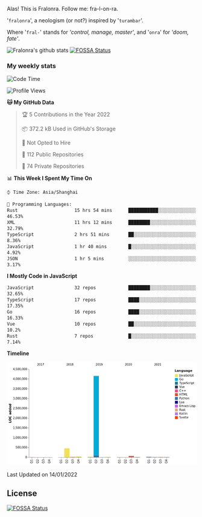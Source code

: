 Alas! This is Fralonra. Follow me: fra-l-on-ra.

'`fralonra`', a neologism (or not?) inspired by '`turambar`'.

Where '`fral-`' stands for *'control, manage, master'*, and '`onra`' for *'doom, fate'*.

![Fralonra's github stats](https://github-readme-stats.vercel.app/api?username=fralonra)
[![FOSSA Status](https://app.fossa.com/api/projects/git%2Bgithub.com%2Ffralonra%2Ffralonra.svg?type=shield)](https://app.fossa.com/projects/git%2Bgithub.com%2Ffralonra%2Ffralonra?ref=badge_shield)

### My weekly stats

<!--START_SECTION:waka-->
![Code Time](http://img.shields.io/badge/Code%20Time-2%2C720%20hrs%208%20mins-blue)

![Profile Views](http://img.shields.io/badge/Profile%20Views-1-blue)

**🐱 My GitHub Data** 

> 🏆 5 Contributions in the Year 2022
 > 
> 📦 372.2 kB Used in GitHub's Storage 
 > 
> 🚫 Not Opted to Hire
 > 
> 📜 112 Public Repositories 
 > 
> 🔑 74 Private Repositories  
 > 
📊 **This Week I Spent My Time On** 

```text
⌚︎ Time Zone: Asia/Shanghai

💬 Programming Languages: 
Rust                     15 hrs 54 mins      ███████████░░░░░░░░░░░░░░   46.53% 
XML                      11 hrs 12 mins      ████████░░░░░░░░░░░░░░░░░   32.79% 
TypeScript               2 hrs 51 mins       ██░░░░░░░░░░░░░░░░░░░░░░░   8.36% 
JavaScript               1 hr 40 mins        █░░░░░░░░░░░░░░░░░░░░░░░░   4.92% 
JSON                     1 hr 5 mins         ░░░░░░░░░░░░░░░░░░░░░░░░░   3.17%

```

**I Mostly Code in JavaScript** 

```text
JavaScript               32 repos            ████████░░░░░░░░░░░░░░░░░   32.65% 
TypeScript               17 repos            ████░░░░░░░░░░░░░░░░░░░░░   17.35% 
Go                       16 repos            ████░░░░░░░░░░░░░░░░░░░░░   16.33% 
Vue                      10 repos            ██░░░░░░░░░░░░░░░░░░░░░░░   10.2% 
Rust                     7 repos             █░░░░░░░░░░░░░░░░░░░░░░░░   7.14%

```


**Timeline**

![Chart not found](https://raw.githubusercontent.com/fralonra/fralonra/master/charts/bar_graph.png) 


 Last Updated on 14/01/2022
<!--END_SECTION:waka-->

## License
[![FOSSA Status](https://app.fossa.com/api/projects/git%2Bgithub.com%2Ffralonra%2Ffralonra.svg?type=large)](https://app.fossa.com/projects/git%2Bgithub.com%2Ffralonra%2Ffralonra?ref=badge_large)